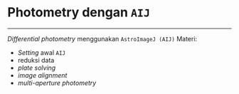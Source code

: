 # Photometry dengan `AIJ`
---

_Differential photometry_ menggunakan `AstroImageJ (AIJ)`
Materi:
- _Setting_ awal `AIJ`
- reduksi data
- _plate solving_
- _image alignment_
-  _multi-aperture photometry_
